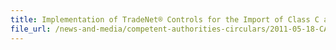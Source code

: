 ```yaml
---
title: Implementation of TradeNet® Controls for the Import of Class C and D Medical Devices into Singapore on 1 June 2011 
file_url: /news-and-media/competent-authorities-circulars/2011-05-18-CA.pdf
---
```

